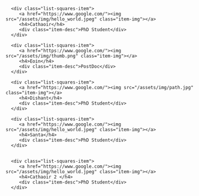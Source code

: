 <div class="container-fluid">

   <!-- <div class="col-xl-8 offset-xl-2 col-lg-10 offset-lg-1"> -->
   <!-- Control the column width, and how they should appear on different devices -->

   <div class="list-squares">
   
      <div class="list-squares-item">
         <a href="https://www.google.com/"><img src="/assets/img/hello_world.jpeg" class="item-img"></a>
         <h4>Cathaoir</h4>
         <div class="item-desc">PhD Student</div>
      </div>
   
      <div class="list-squares-item">
         <a href="https://www.google.com/"><img src="/assets/img/thumb.png" class="item-img"></a>
         <h4>Eoin</h4>
         <div class="item-desc">PostDoc</div>
      </div>
    
      <div class="list-squares-item">
         <a href="https://www.google.com/"><img src="/assets/img/path.jpg" class="item-img"></a>
         <h4>Dishant</h4>
         <div class="item-desc">PhD Student</div>
      </div>
    
      <div class="list-squares-item">
         <a href="https://www.google.com/"><img src="/assets/img/hello_world.jpeg" class="item-img"></a>
         <h4>Santa</h4>
         <div class="item-desc">PhD Student</div>
      </div>
   

      <div class="list-squares-item">
         <a href="https://www.google.com/"><img src="/assets/img/hello_world.jpeg" class="item-img"></a>
         <h4>Cathaoir 2 </h4>
         <div class="item-desc">PhD Student</div>
      </div>

   </div>
   </div>
</div>


  


